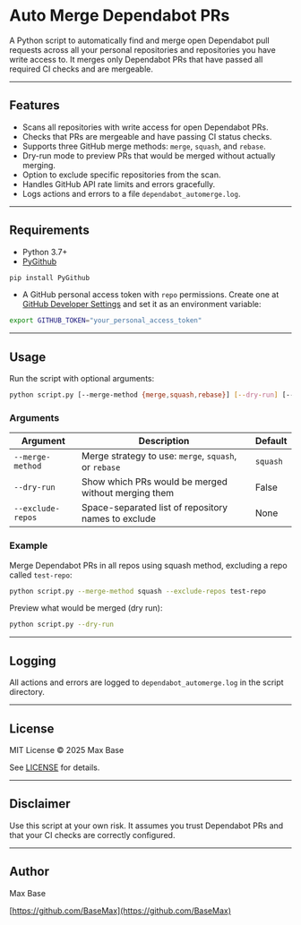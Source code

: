 # Auto Merge Dependabot PRs

A Python script to automatically find and merge open Dependabot pull requests across all your personal repositories and repositories you have write access to. It merges only Dependabot PRs that have passed all required CI checks and are mergeable.

---

## Features

- Scans all repositories with write access for open Dependabot PRs.
- Checks that PRs are mergeable and have passing CI status checks.
- Supports three GitHub merge methods: `merge`, `squash`, and `rebase`.
- Dry-run mode to preview PRs that would be merged without actually merging.
- Option to exclude specific repositories from the scan.
- Handles GitHub API rate limits and errors gracefully.
- Logs actions and errors to a file `dependabot_automerge.log`.

---

## Requirements

- Python 3.7+
- [PyGithub](https://pypi.org/project/PyGithub/)

```bash
pip install PyGithub
````

* A GitHub personal access token with `repo` permissions.
  Create one at [GitHub Developer Settings](https://github.com/settings/tokens) and set it as an environment variable:

```bash
export GITHUB_TOKEN="your_personal_access_token"
```

---

## Usage

Run the script with optional arguments:

```bash
python script.py [--merge-method {merge,squash,rebase}] [--dry-run] [--exclude-repos repo1 repo2 ...]
```

### Arguments

| Argument          | Description                                           | Default  |
| ----------------- | ----------------------------------------------------- | -------- |
| `--merge-method`  | Merge strategy to use: `merge`, `squash`, or `rebase` | `squash` |
| `--dry-run`       | Show which PRs would be merged without merging them   | False    |
| `--exclude-repos` | Space-separated list of repository names to exclude   | None     |

### Example

Merge Dependabot PRs in all repos using squash method, excluding a repo called `test-repo`:

```bash
python script.py --merge-method squash --exclude-repos test-repo
```

Preview what would be merged (dry run):

```bash
python script.py --dry-run
```

---

## Logging

All actions and errors are logged to `dependabot_automerge.log` in the script directory.

---

## License

MIT License © 2025 Max Base

See [LICENSE](LICENSE) for details.

---

## Disclaimer

Use this script at your own risk. It assumes you trust Dependabot PRs and that your CI checks are correctly configured.

---

## Author

Max Base

[https://github.com/BaseMax](https://github.com/BaseMax)
